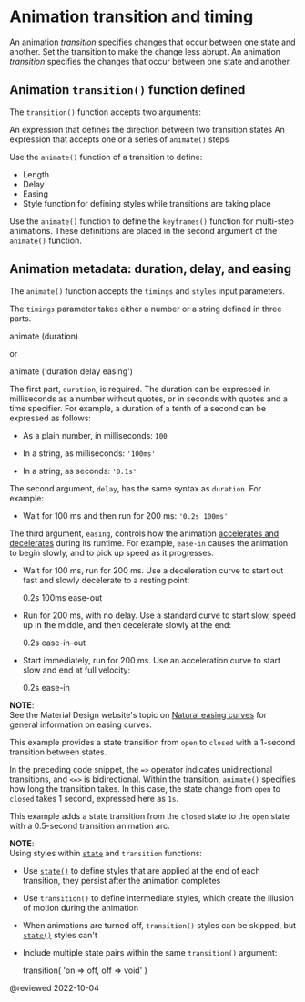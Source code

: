 # Animation transition and timing

An animation *transition* specifies changes that occur between one state and another. Set the transition to make the change less abrupt. An animation *transition* specifies the changes that occur between one state and another.

## Animation `transition()` function defined

The `transition()` function accepts two arguments:

An expression that defines the direction between two transition states
An expression that accepts one or a series of `animate()` steps

Use the `animate()` function of a transition to define:

* Length
* Delay
* Easing
* Style function for defining styles while transitions are taking place

Use the `animate()` function to define the `keyframes()` function for multi-step animations.
These definitions are placed in the second argument of the `animate()` function.

## Animation metadata: duration, delay, and easing

The `animate()` function accepts the `timings` and `styles` input parameters.

The `timings` parameter takes either a number or a string defined in three parts.

<code-example format="typescript" language="typescript">

animate (duration)

</code-example>

or

<code-example format="typescript" language="typescript">

animate ('duration delay easing')

</code-example>

The first part, `duration`, is required.
The duration can be expressed in milliseconds as a number without quotes, or in seconds with quotes and a time specifier.
For example, a duration of a tenth of a second can be expressed as follows:

* As a plain number, in milliseconds:
  `100`

* In a string, as milliseconds:
  `'100ms'`

* In a string, as seconds:
  `'0.1s'`

The second argument, `delay`, has the same syntax as `duration`.
For example:

* Wait for 100 ms and then run for 200 ms: `'0.2s 100ms'`

The third argument, `easing`, controls how the animation [accelerates and decelerates](https://easings.net) during its runtime.
For example, `ease-in` causes the animation to begin slowly, and to pick up speed as it progresses.

* Wait for 100 ms, run for 200 ms.
  Use a deceleration curve to start out fast and slowly decelerate to a resting point:

  <code-example format="output" language="shell">

  0.2s 100ms ease-out

  </code-example>

* Run for 200 ms, with no delay.
  Use a standard curve to start slow, speed up in the middle, and then decelerate slowly at the end:

  <code-example format="output" language="shell">

  0.2s ease-in-out

  </code-example>

* Start immediately, run for 200 ms.
  Use an acceleration curve to start slow and end at full velocity:
  <code-example format="output" language="shell">

  0.2s ease-in

  </code-example>

<div class="alert is-helpful">

**NOTE**: <br />
See the Material Design website's topic on [Natural easing curves](https://material.io/design/motion/speed.html#easing) for general information on easing curves.

</div>

This example provides a state transition from `open` to `closed` with a 1-second transition between states.

<code-example header="src/app/open-close.component.ts" path="animations/src/app/open-close.component.ts" region="transition1"></code-example>

In the preceding code snippet, the `=>` operator indicates unidirectional transitions, and `<=>` is bidirectional.
Within the transition, `animate()` specifies how long the transition takes.
In this case, the state change from `open` to `closed` takes 1 second, expressed here as `1s`.

This example adds a state transition from the `closed` state to the `open` state with a 0.5-second transition animation arc.

<code-example header="src/app/open-close.component.ts" path="animations/src/app/open-close.component.ts" region="transition2"></code-example>

<div class="alert is-helpful">

**NOTE**: <br />
Using styles within [`state`](api/animations/state) and `transition` functions:

* Use [`state()`](api/animations/state) to define styles that are applied at the end of each transition, they persist after the animation completes
* Use `transition()` to define intermediate styles, which create the illusion of motion during the animation
* When animations are turned off, `transition()` styles can be skipped, but [`state()`](api/animations/state) styles can't
* Include multiple state pairs within the same `transition()` argument:

  <code-example format="typescript" language="typescript">

  transition( 'on =&gt; off, off =&gt; void' )

  </code-example>

</div>

@reviewed 2022-10-04

